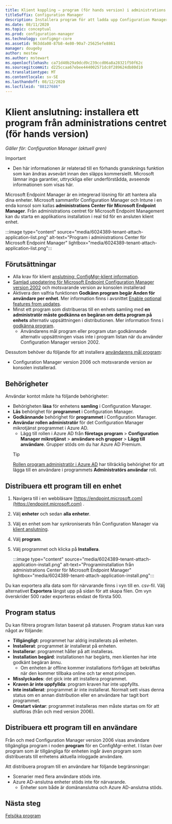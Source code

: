 ```yaml
---
title: Klient koppling – program (för hands version) i administrations centret
titleSuffix: Configuration Manager
description: Installera program för att ladda upp Configuration Manager enheter från administrations centret.
ms.date: 08/11/2020
ms.topic: conceptual
ms.prod: configuration-manager
ms.technology: configmgr-core
ms.assetid: 963dda08-87b8-4e80-90a7-25625efe8861
manager: dougeby
author: mestew
ms.author: mstewart
ms.openlocfilehash: ca71d40b29a9dcd9c239ccd06a8a28321f50f62c
ms.sourcegitcommit: d225ccaa67ebee444002571dc8f289624db80d10
ms.translationtype: MT
ms.contentlocale: sv-SE
ms.lasthandoff: 08/12/2020
ms.locfileid: "88127686"
---
```

# <a name="tenant-attach-install-an-application-from-the-admin-center-preview"></a><a name="bkmk_apps"></a>Klient anslutning: installera ett program från administrations centret (för hands version)
<!--cm 6024389, in 7220536 pubpreview Aug 10, 2020-->
*Gäller för: Configuration Manager (aktuell gren)*

> [!Important]
> - Den här informationen är relaterad till en förhands gransknings funktion som kan ändras avsevärt innan den släpps kommersiellt. Microsoft lämnar inga garantier, uttryckliga eller underförstådda, avseende informationen som visas här.

Microsoft Endpoint Manager är en integrerad lösning för att hantera alla dina enheter. Microsoft sammanför Configuration Manager och Intune i en enda konsol som kallas **administrations Center för Microsoft Endpoint Manager**. Från administrations centret för Microsoft Endpoint Management kan du starta en applikations installation i real tid för en ansluten klient enhet.

   :::image type="content" source="media/6024389-tenant-attach-application-list.png" alt-text="Program i administrations Center för Microsoft Endpoint Manager" lightbox="media/6024389-tenant-attach-application-list.png":::

## <a name="prerequisites"></a>Förutsättningar

- Alla krav för klient [anslutning: ConfigMgr-klient information](client-details.md#prerequisites).
- [Samlad uppdatering för Microsoft Endpoint Configuration Manager version 2002](https://support.microsoft.com/help/4560496/) och motsvarande version av konsolen installerad
- Aktivera den valfria funktionen **Godkänn program begär Anden för användare per enhet**. Mer information finns i avsnittet [Enable optional features from updates](../core/servers/manage/install-in-console-updates.md#bkmk_options).
- Minst ett program som distribueras till en enhets samling med **en administratör måste godkänna en begäran om detta program på enhets** alternativ uppsättningen i distributionen. Mer information finns i [godkänna program](../apps/deploy-use/app-approval.md#bkmk_opt).
   - Användarens mål program eller program utan godkännande alternativ uppsättningen visas inte i program listan när du använder Configuration Manager version 2002.

Dessutom behöver du följande för att installera [användarens mål program](#bkmk_user):<!--7518897-->

- Configuration Manager version 2006 och motsvarande version av konsolen installerad.


## <a name="permissions"></a>Behörigheter

Användar kontot måste ha följande behörigheter:

- Behörigheten **läsa** för enhetens **samling** i Configuration Manager.
- **Läs** behörighet för **programmet** i Configuration Manager.
- **Godkännande** behörighet för **programmet** i Configuration Manager.
- **Användar rollen administratör** för det Configuration Manager mikrotjänst programmet i Azure AD. 
  - Lägg till rollen i Azure AD från **företags program**  >  **Configuration Manager mikrotjänst**  >  **användare och grupper**  >  **Lägg till användare**. Grupper stöds om du har Azure AD Premium.
   > [!TIP]
   > [Rollen program administratör i Azure AD](https://docs.microsoft.com/azure/active-directory/users-groups-roles/directory-assign-admin-roles) har tillräcklig behörighet för att lägga till en användare i programmets **Administratörs användar** roll.

## <a name="deploy-an-application-to-a-device"></a><a name="bkmk_deploy"></a>Distribuera ett program till en enhet

1. Navigera till i en webbläsare [https://endpoint.microsoft.com](https://endpoint.microsoft.com) .
1. Välj **enheter** och sedan **alla enheter**.
1. Välj en enhet som har synkroniserats från Configuration Manager via [klient anslutning](device-sync-actions.md).
1. Välj **program**.
1. Välj programmet och klicka på **Installera**.

   :::image type="content" source="media/6024389-tenant-attach-application-install.png" alt-text="Programinstallation från administrations Center för Microsoft Endpoint Manager" lightbox="media/6024389-tenant-attach-application-install.png":::

Du kan exportera alla data som för närvarande finns i vyn till en. csv-fil. Välj alternativet **Exportera** längst upp på sidan för att skapa filen. Om vyn överskrider 500 rader exporteras endast de första 500.

## <a name="application-status"></a>Program status

Du kan filtrera program listan baserat på statusen. Program status kan vara något av följande:

- **Tillgängligt**: programmet har aldrig installerats på enheten.
- **Installerat**: programmet är installerat på enheten.
- **Installerar**: programmet håller på att installeras.
- **Installation begärd**: installationen har begärts, men klienten har inte godkänt begäran ännu.
   - Om enheten är offline kommer installations förfrågan att bekräftas när den kommer tillbaka online och tar emot principen.  
- **Misslyckades**: det gick inte att installera programmet.
- **Kraven är inte uppfyllda**: program kraven har inte uppfyllts.
- **Inte installerat**: programmet är inte installerat. Normalt sett visas denna status om en annan distribution eller en användare har tagit bort programmet.
- **Omstart väntar**: programmet installeras men måste startas om för att slutföras (från och med version 2006).

## <a name="deploy-an-application-to-a-user"></a><a name="bkmk_user"></a>Distribuera ett program till en användare
<!--7518897-->
Från och med Configuration Manager version 2006 visas användare tillgängliga program i noden **program** för en ConfigMgr-enhet. I listan över program som är tillgängliga för enheten ingår även program som distribuerats till enhetens aktuella inloggade användare.

Att distribuera program till en användare har följande begränsningar:
- Scenarier med flera användare stöds inte.
- Azure AD-anslutna enheter stöds inte för närvarande.
   - Enheter som både är domänanslutna och Azure AD-anslutna stöds.

## <a name="next-steps"></a>Nästa steg

[Felsöka program](troubleshoot-applications.md)